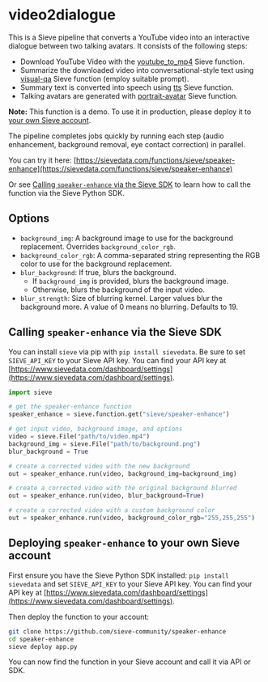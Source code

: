 # video2dialogue

This is a Sieve pipeline that converts a YouTube video into an interactive dialogue between two talking avatars. It consists of the following steps:
* Download YouTube Video with the [youtube_to_mp4](https://sievedata.com/functions/sieve/youtube_to_mp4) Sieve function.
* Summarize the downloaded video into conversational-style text using [visual-qa](https://sievedata.com/functions/sieve/visual-qa) Sieve function (employ suitable prompt).
* Summary text is converted into speech using [tts](https://sievedata.com/functions/sieve/tts) Sieve function.
* Talking avatars are generated with [portrait-avatar](https://sievedata.com/functions/sieve/portrait-avatar) Sieve function.

**Note:** This function is a demo. To use it in production, please deploy it to [your own Sieve account](#deploying-speaker-enhance-to-your-own-sieve-account).

The pipeline completes jobs quickly by running each step (audio enhancement, background removal, eye contact correction) in parallel.

You can try it here: [https://sievedata.com/functions/sieve/speaker-enhance](https://sievedata.com/functions/sieve/speaker-enhance)

Or see [Calling `speaker-enhance` via the Sieve SDK](#calling-speaker-enhance-via-the-sieve-sdk) to learn how to call the function via the Sieve Python SDK.

## Options

* `background_img`: A background image to use for the background replacement. Overrides `background_color_rgb`.
* `background_color_rgb`: A comma-separated string representing the RGB color to use for the background replacement.
* `blur_background`: If true, blurs the background.
    * If `background_img` is provided, blurs the background image.
    * Otherwise, blurs the background of the input video.
* `blur_strength`: Size of blurring kernel. Larger values blur the background more. A value of 0 means no blurring. Defaults to 19.

## Calling `speaker-enhance` via the Sieve SDK
You can install `sieve` via pip with `pip install sievedata`.
Be sure to set `SIEVE_API_KEY` to your Sieve API key. 
You can find your API key at [https://www.sievedata.com/dashboard/settings](https://www.sievedata.com/dashboard/settings).

```python
import sieve

# get the speaker-enhance function
speaker_enhance = sieve.function.get("sieve/speaker-enhance")

# get input video, background image, and options
video = sieve.File("path/to/video.mp4")
background_img = sieve.File("path/to/background.png")
blur_background = True

# create a corrected video with the new background
out = speaker_enhance.run(video, background_img=background_img)

# create a corrected video with the original background blurred
out = speaker_enhance.run(video, blur_background=True)

# create a corrected video with a custom background color
out = speaker_enhance.run(video, background_color_rgb="255,255,255")
```

## Deploying `speaker-enhance` to your own Sieve account
First ensure you have the Sieve Python SDK installed: `pip install sievedata` and set `SIEVE_API_KEY` to your Sieve API key.
You can find your API key at [https://www.sievedata.com/dashboard/settings](https://www.sievedata.com/dashboard/settings).

Then deploy the function to your account:
```bash
git clone https://github.com/sieve-community/speaker-enhance
cd speaker-enhance
sieve deploy app.py
```

You can now find the function in your Sieve account and call it via API or SDK.
